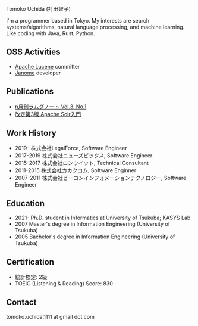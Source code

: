Tomoko Uchida (打田智子)

I'm a programmer based in Tokyo. My interests are search systems/algorithms, natural language processing, and machine learning. Like coding with Java, Rust, Python.

## OSS Activities

- [Apache Lucene](https://lucene.apache.org/) committer
- [Janome](https://mocobeta.github.io/janome/en/) developer

## Publications

- [n月刊ラムダノート Vol.3, No.1](https://www.lambdanote.com/collections/n/products/nmonthly-vol-3-no-1-2021)
- [改定第3版 Apache Solr入門](https://gihyo.jp/book/2017/978-4-7741-8930-7)

## Work History

- 2019-     株式会社LegalForce, Software Engineer
- 2017-2019 株式会社ニューズピックス, Software Engineer
- 2015-2017 株式会社ロンウイット, Technical Consultant
- 2011-2015 株式会社カカクコム, Software Enginner
- 2007-2011 株式会社ビーコンインフォメーションテクノロジー, Software Engineer 

## Education

- 2021- Ph.D. student in Informatics at University of Tsukuba; KASYS Lab.  
- 2007 Master's degree in Information Engineering (University of Tsukuba)
- 2005 Bachelor's degree in Information Engineering (University of Tsukuba)

## Certification

- 統計検定: 2級
- TOEIC (Listening & Reading) Score: 830

## Contact

tomoko.uchida.1111 at gmail dot com
